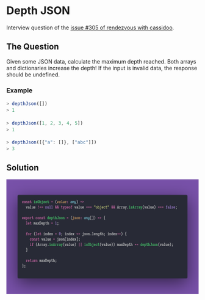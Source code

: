 # Depth JSON

Interview question of the [issue #305 of rendezvous with cassidoo](https://buttondown.email/cassidoo/archive/5640/).

## The Question

Given some JSON data, calculate the maximum depth reached.
Both arrays and dictionaries increase the depth!
If the input is invalid data, the response should be undefined.

### Example

```js
> depthJson([])
> 1

> depthJson([1, 2, 3, 4, 5])
> 1

> depthJson([{"a": []}, ["abc"]])
> 3
```

## Solution

![Code Polaroid](./code-screenshot.png)
